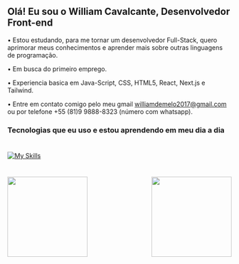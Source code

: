 ## Olá! Eu sou o William Cavalcante, Desenvolvedor Front-end

 • Estou estudando, para me tornar um desenvolvedor Full-Stack, quero aprimorar meus conhecimentos e aprender mais sobre outras linguagens de programação.

 • Em busca do primeiro emprego.

 • Experiencia basica em Java-Script, CSS, HTML5, React, Next.js e Tailwind.

 • Entre em contato comigo pelo meu gmail williamdemelo2017@gmail.com ou por telefone +55 (81)9 9888-8323 (número com whatsapp).

### Tecnologias que eu uso e estou aprendendo em meu dia a dia

#

[![My Skills](https://skillicons.dev/icons?i=vscode,js,html,css,react,nextjs,tailwind,git,github,bash,linkedin)](https://skillicons.dev)

#
<div style="display: flex; justify-content: space-between;">
<img height="180em" src="https://github-readme-stats.vercel.app/api?username=GOSHA7cc&show_icons=true&theme=radical"/>
<img height="180em" src="https://github-readme-stats.vercel.app/api/top-langs/?username=GOSHA7cc&layout=compact&theme=radical"/>
</div>
